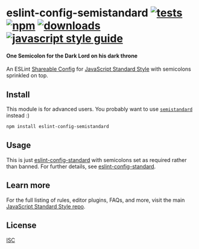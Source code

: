 # eslint-config-semistandard [![tests][tests-image]][tests-url] [![npm][npm-image]][npm-url] [![downloads][downloads-image]][downloads-url] [![javascript style guide][standard-image]][standard-url]

[tests-image]: https://github.com/standard/eslint-config-semistandard/actions/workflows/test.yml/badge.svg
[tests-url]: https://github.com/standard/eslint-config-semistandard/actions/workflows/test.yml
[npm-image]: https://img.shields.io/npm/v/eslint-config-semistandard.svg
[npm-url]: https://www.npmjs.com/package/eslint-config-semistandard
[downloads-image]: https://img.shields.io/npm/dm/eslint-config-semistandard.svg
[downloads-url]: https://npmjs.org/package/eslint-config-semistandard
[standard-image]: https://img.shields.io/badge/code_style-semistandard-brightgreen.svg
[standard-url]: https://github.com/standard/semistandard

#### One Semicolon for the Dark Lord on his dark throne

An ESLint [Shareable Config](http://eslint.org/docs/developer-guide/shareable-configs) for [JavaScript Standard Style](http://standardjs.com) with semicolons sprinkled on top.

## Install

This module is for advanced users. You probably want to use [`semistandard`](https://github.com/standard/semistandard) instead :)

```bash
npm install eslint-config-semistandard
```

## Usage

This is just [eslint-config-standard](https://github.com/standard/eslint-config-standard) with semicolons set as required rather than banned. For further details, see [eslint-config-standard](https://github.com/standard/eslint-config-standard).

## Learn more

For the full listing of rules, editor plugins, FAQs, and more, visit the main [JavaScript Standard Style repo](http://standardjs.com).

## License

[ISC](LICENSE.md)
